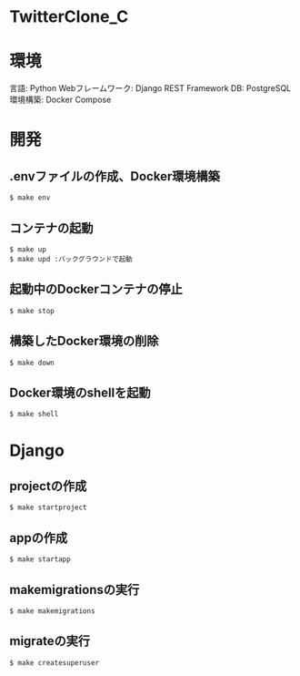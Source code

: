 # TwitterClone_C

# 環境
言語: Python
Webフレームワーク: Django REST Framework
DB: PostgreSQL
環境構築: Docker Compose


# 開発
## .envファイルの作成、Docker環境構築
```
$ make env
```
## コンテナの起動
```
$ make up
$ make upd :バックグラウンドで起動
```
## 起動中のDockerコンテナの停止
```
$ make stop
```

## 構築したDocker環境の削除
```
$ make down
```

## Docker環境のshellを起動
```
$ make shell
```

# Django
## projectの作成
```
$ make startproject
```

## appの作成
```
$ make startapp
```

## makemigrationsの実行
```
$ make makemigrations
```

## migrateの実行
```
$ make createsuperuser
```